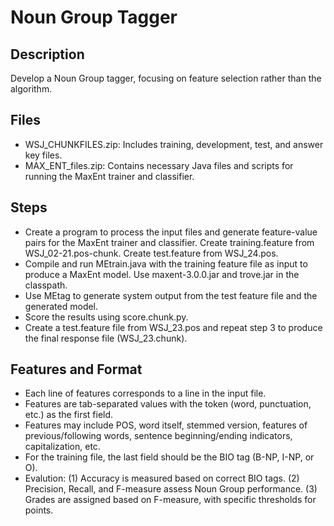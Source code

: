 # Noun Group Tagger

## Description

Develop a Noun Group tagger, focusing on feature selection rather than the algorithm. 

## Files
- WSJ_CHUNKFILES.zip: Includes training, development, test, and answer key files.
- MAX_ENT_files.zip: Contains necessary Java files and scripts for running the MaxEnt trainer and classifier.

## Steps

- Create a program to process the input files and generate feature-value pairs for the MaxEnt trainer and classifier. Create training.feature from WSJ_02-21.pos-chunk. Create test.feature from WSJ_24.pos.
- Compile and run MEtrain.java with the training feature file as input to produce a MaxEnt model. Use maxent-3.0.0.jar and trove.jar in the classpath.
- Use MEtag to generate system output from the test feature file and the generated model.
- Score the results using score.chunk.py.
- Create a test.feature file from WSJ_23.pos and repeat step 3 to produce the final response file (WSJ_23.chunk).

## Features and Format

- Each line of features corresponds to a line in the input file.
- Features are tab-separated values with the token (word, punctuation, etc.) as the first field.
- Features may include POS, word itself, stemmed version, features of previous/following words, sentence beginning/ending indicators, capitalization, etc.
- For the training file, the last field should be the BIO tag (B-NP, I-NP, or O).
- Evalution: (1) Accuracy is measured based on correct BIO tags. (2) Precision, Recall, and F-measure assess Noun Group performance. (3) Grades are assigned based on F-measure, with specific thresholds for points.

